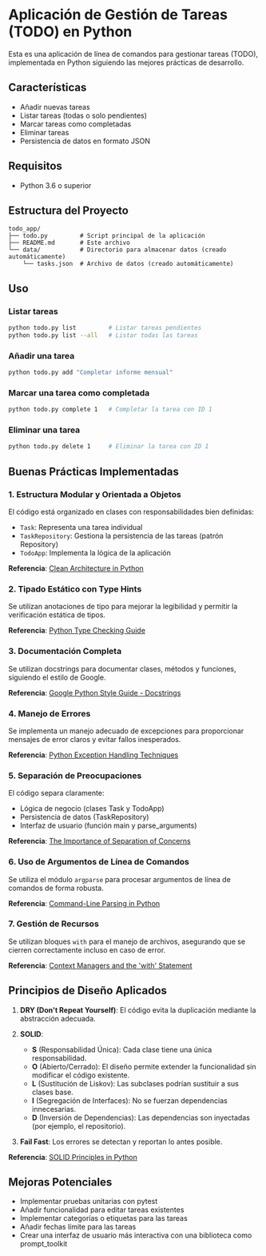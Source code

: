 # Aplicación de Gestión de Tareas (TODO) en Python

Esta es una aplicación de línea de comandos para gestionar tareas (TODO), implementada en Python siguiendo las mejores prácticas de desarrollo.

## Características

- Añadir nuevas tareas
- Listar tareas (todas o solo pendientes)
- Marcar tareas como completadas
- Eliminar tareas
- Persistencia de datos en formato JSON

## Requisitos

- Python 3.6 o superior

## Estructura del Proyecto

```
todo_app/
├── todo.py         # Script principal de la aplicación
├── README.md       # Este archivo
└── data/           # Directorio para almacenar datos (creado automáticamente)
    └── tasks.json  # Archivo de datos (creado automáticamente)
```

## Uso

### Listar tareas

```bash
python todo.py list         # Listar tareas pendientes
python todo.py list --all   # Listar todas las tareas
```

### Añadir una tarea

```bash
python todo.py add "Completar informe mensual"
```

### Marcar una tarea como completada

```bash
python todo.py complete 1   # Completar la tarea con ID 1
```

### Eliminar una tarea

```bash
python todo.py delete 1     # Eliminar la tarea con ID 1
```

## Buenas Prácticas Implementadas

### 1. Estructura Modular y Orientada a Objetos

El código está organizado en clases con responsabilidades bien definidas:

- `Task`: Representa una tarea individual
- `TaskRepository`: Gestiona la persistencia de las tareas (patrón Repository)
- `TodoApp`: Implementa la lógica de la aplicación

**Referencia**: [Clean Architecture in Python](https://www.thedigitalcatonline.com/blog/2016/11/14/clean-architectures-in-python-a-step-by-step-example/)

### 2. Tipado Estático con Type Hints

Se utilizan anotaciones de tipo para mejorar la legibilidad y permitir la verificación estática de tipos.

**Referencia**: [Python Type Checking Guide](https://realpython.com/python-type-checking/)

### 3. Documentación Completa

Se utilizan docstrings para documentar clases, métodos y funciones, siguiendo el estilo de Google.

**Referencia**: [Google Python Style Guide - Docstrings](https://google.github.io/styleguide/pyguide.html#38-comments-and-docstrings)

### 4. Manejo de Errores

Se implementa un manejo adecuado de excepciones para proporcionar mensajes de error claros y evitar fallos inesperados.

**Referencia**: [Python Exception Handling Techniques](https://realpython.com/python-exceptions/)

### 5. Separación de Preocupaciones

El código separa claramente:
- Lógica de negocio (clases Task y TodoApp)
- Persistencia de datos (TaskRepository)
- Interfaz de usuario (función main y parse_arguments)

**Referencia**: [The Importance of Separation of Concerns](https://dev.to/tamerlang/separation-of-concerns-the-simple-way-4jp2)

### 6. Uso de Argumentos de Línea de Comandos

Se utiliza el módulo `argparse` para procesar argumentos de línea de comandos de forma robusta.

**Referencia**: [Command-Line Parsing in Python](https://realpython.com/command-line-interfaces-python-argparse/)

### 7. Gestión de Recursos

Se utilizan bloques `with` para el manejo de archivos, asegurando que se cierren correctamente incluso en caso de error.

**Referencia**: [Context Managers and the 'with' Statement](https://realpython.com/python-with-statement/)

## Principios de Diseño Aplicados

1. **DRY (Don't Repeat Yourself)**: El código evita la duplicación mediante la abstracción adecuada.

2. **SOLID**:
   - **S** (Responsabilidad Única): Cada clase tiene una única responsabilidad.
   - **O** (Abierto/Cerrado): El diseño permite extender la funcionalidad sin modificar el código existente.
   - **L** (Sustitución de Liskov): Las subclases podrían sustituir a sus clases base.
   - **I** (Segregación de Interfaces): No se fuerzan dependencias innecesarias.
   - **D** (Inversión de Dependencias): Las dependencias son inyectadas (por ejemplo, el repositorio).

3. **Fail Fast**: Los errores se detectan y reportan lo antes posible.

**Referencia**: [SOLID Principles in Python](https://www.digitalocean.com/community/conceptual-articles/s-o-l-i-d-the-first-five-principles-of-object-oriented-design)

## Mejoras Potenciales

- Implementar pruebas unitarias con pytest
- Añadir funcionalidad para editar tareas existentes
- Implementar categorías o etiquetas para las tareas
- Añadir fechas límite para las tareas
- Crear una interfaz de usuario más interactiva con una biblioteca como prompt_toolkit